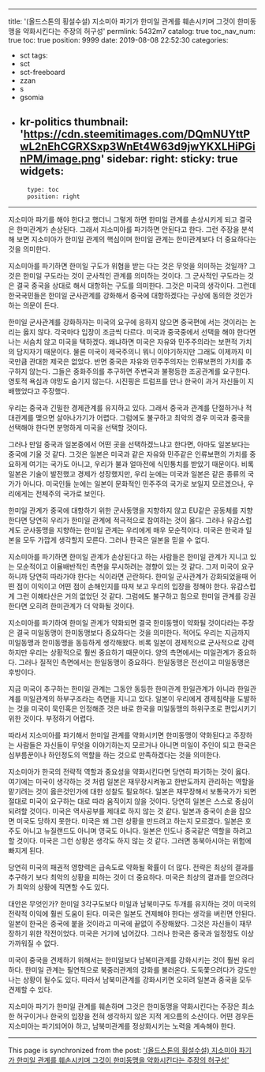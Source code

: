
---
title: '(올드스톤의 횡설수설) 지소미아 파기가 한미일 관계를 훼손시키며 그것이 한미동맹을 약화시킨다는 주장의 허구성'
permlink: 5432m7
catalog: true
toc_nav_num: true
toc: true
position: 9999
date: 2019-08-08 22:52:30
categories:
- sct
tags:
- sct
- sct-freeboard
- zzan
- s
- gsomia
- kr-politics
thumbnail: 'https://cdn.steemitimages.com/DQmNUYttPwL2nEhCGRXSxp3WnEt4W63d9jwYKXLHiPGinPM/image.png'
sidebar:
    right:
        sticky: true
widgets:
    -
        type: toc
        position: right
---


지소미아 파기를 해야 한다고 했더니 그렇게 하면 한미일 관계를 손상시키게 되고 결국은 한미관계가 손상된다. 그래서 지소미아를 파기하면 안된다고 한다. 그런 주장을 분석해 보면 지소미아가 한미일 관계의 핵심이며 한미일 관계는 한미관계보다 더 중요하다는 것을 의미한다. 

지소미아를 파기하면 한미일 구도가 위협을 받는 다는 것은 무엇을 의미하는 것일까? 그것은 한미일 구도라는 것이 군사적인 관계를 의미하는 것이다. 그 군사적인 구도라는 것은 결국 중국을 상대로 해서 대항하는 구도를 의미한다. 그것은 미국의 생각이다. 그런데 한국국민들은 한미일 군사관계를 강화해서 중국에 대항하겠다는 구상에 동의한 것인가 하는 의문이 든다. 

한미일 군사관계를 강화하자는 미국의 요구에 응하지 않으면 중국편에 서는 것이라는 논리는 옳지 않다. 각국마다 입장이 조금씩 다르다. 미국과 중국중에서 선택을 해야 한다면 나는 서슴치 않고 미국을 택하겠다. 왜냐하면 미국은 자유와 민주주의라는 보편적 가치의 담지자기 때문이다. 물론 미국이 제국주의니 뭐니 이야기하지만 그래도 이제까지 미국만큼 관대한 제국은 없었다. 반면 중국은 자유와 민주주의자는 인류보편의 가치를 추구하지 않는다. 그들은 중화주의를 추구하면 주변국과 불평등한 조공관계를 요구한다. 영토적 욕심과 야망도 숨기지 않는다. 시진핑은 트럼프를 만나 한국이 과거 자신들이 지배했었다고 주장했다. 

우리는 중국과 긴밀한 경제관계를 유지하고 있다. 그래서 중국과 관계를 단절하거나 적대관계를 맺으면 살아나가기가 어렵다. 그럼에도 불구하고 최악의 경우 미국과 중국을 선택해야 한다면 분명하게 미국을 선택할 것이다. 

그러나 만일 중국과 일본중에서 어떤 곳을 선택하겠느냐고 한다면, 아마도 일본보다는 중국에 기울 것 같다. 그것은 일본은 미국과 같은 자유와 민주같은 인류보편의 가치를 중요하게 여기는 국가도 아니고, 우리가 불과 얼마전에 식민통치를 받았기 때문이다. 비록 일본은 기술이 발전했고 경제가 성장했지만, 우리 눈에는 미국과 일본은 같은 종류의 국가가 아니다. 미국인들 눈에는 일본이 문화적인 민주주의 국가로 보일지 모르겠으나, 우리에게는 전체주의 국가로 보인다. 

한미일 관계가 중국에 대항하기 위한 군사동맹을 지향하지 않고 EU같은 공동체를 지향한다면 당연히 우리가 한미일 관계에 적극적으로 참여하는 것이 옳다. 그러나 유감스럽게도 군사동맹을 지향하는 한미일 관계는 우리에게 매우 모순적이다. 미국은 한국과 일본을 모두 가깝게 생각할지 모른다. 그러나 한국은 일본을 믿을 수 없다. 

지소미아를 파기하면 한미일 관계가 손상된다고 하는 사람들은 한미일 관계가 지니고 있는 모순적이고 이율배반적인 측면을 무시하려는 경향이 있는 것 같다. 그저 미국이 요구하니까 당연히 따라가야 한다는 식이라면 곤란하다. 한미일 군사관계가 강화되었을때 어떤 점이 이익이고 어떤 점이 손해인지를 따져 보고 우리의 입장을 정해야 한다. 유감스럽게 그런 이해타산은 거의 없었던 것 같다. 그럼에도 불구하고 힘으로 한미일 관계를 강권한다면 오히려 한미관계가 더 악화될 것이다. 

지소미아를 파기하여 한미일 관계가 약화되면 결국 한미동맹이 약화될 것이다라는 주장은 결국 미일동맹이 한미동맹보다 중요하다는 것을 의미한다. 적어도 우리는 지금까지 미일동맹과 한미동맹을 동등하게 생각해왔다. 비록 일본이 경제적으로 군사적으로 강력하지만 우리는 상황적으로 훨씬 중요하기 때문이다. 양의 측면에서는 미일관계가 중요하다. 그러나 질적인 측면에서는 한일동맹이 중요하다. 한일동맹은 전선이고 미일동맹은 후방이다. 

지금 미국이 추구하는 한미일 관계는 그동안 동등한 한미관계 한일관계가 아니라 한일관계를 미일관계의 하부구조라는 측면을 지니고 있다. 일본이 우리에게 경제침략을 도발하는 것을 미국이 묵인혹은 인정해준 것은 바로 한국을 미일동맹의 하위구조로 편입시키기 위한 것이다. 부정하기 어렵다. 

따라서 지소미아를 파기해서 한미일 관계를 약화시키면 한미동맹이 약화된다고 주장하는 사람들은 자신들이 무엇을 이야기하는지 모르거나 아니면 미일이 주인이 되고 한국은 심부름꾼이나 하인정도의 역할을 하는 것으로 만족하겠다는 것을 의미한다.

지소미아가 한국의 전략적 역할과 중요성을 약화시킨다면 당연히 파기하는 것이 옳다. 여기에는 미국이 생각하는 것 처럼 일본은 재무장시켜놓고 한반도까지 관리하는 역할을 맡기려는 것이 옳은것인가에 대한 성찰도 필요하다. 일본은 재무장해서 보통국가가 되면 절대로 미국이 요구하는 대로 따라 움직이지 않을 것이다. 당연히 일본은 스스로 중심이 되려할 것이다. 미국은 역사공부를 제대로 하지 않는 것 같다. 일본과 중국이 손을 잡으면 미국도 당하지 못한다. 미국은 왜 그런 상황을 만드려고 하는지 모르겠다. 일본은 호주도 아니고 뉴질랜드도 아니며 영국도 아니다. 일본은 인도나 중국같은 역할을 하려고 할 것이다. 미국은 그런 상황은 생각도 하지 않는 것 같다. 그러면 동북아시아는 위험에 빠지게 된다. 

당연히 미국의 패권적 영향력은 급속도로 약화될 확률이 더 많다. 전략은 최상의 결과를 추구하기 보다 최악의 상황을 피하는 것이 더 중요하다. 미국은 최상의 결과를 얻으려다가 최악의 상황에 직면할 수도 있다. 

대안은 무엇인가? 한미일 3각구도보다 미일과 남북미구도 두개를 유지하는 것이 미국의 전략적 이익에 훨씬 도움이 된다. 미국은 일본도 견제해야 한다는 생각을 버린면 안된다. 일본이 한국은 중국에 붙을 것이라고 미국에 끝없이 주장해왔다. 그것은 자신들이 재무장하기 위한 작전이었다. 미국은 거기에 넘어갔다. 그러나 한국은 중국과 일정정도 이상 가까워질 수 없다. 

미국이 중국을 견제하기 위해서는 한미일보다 남북미관계를 강화시키는 것이 훨씬 유리하다. 한미일 관계는 필연적으로 북중러관계의 강화를 불러온다. 도둑쫓으려다가 강도만나는 상황이 될수도 있다. 따라서 남북미관계를 강화시키면 오히려 일본과 중국을 모두 견제할 수 있다. 

지소미아 파기가 한미일 관계를 훼손하며 그것은 한미동맹을 약화시킨다는 주장은 최소한  허구이거나 한국의 입장을 전혀 생각하지 않은 지적 게으름의 소산이다. 어떤 경우든 지소미아는 파기되어야 하고, 남북미관계를 정상화시키는 노력을 계속해야 한다.

- - -

This page is synchronized from the post: ['(올드스톤의 횡설수설) 지소미아 파기가 한미일 관계를 훼손시키며 그것이 한미동맹을 약화시킨다는 주장의 허구성'](https://steemit.com/@oldstone/5432m7)
